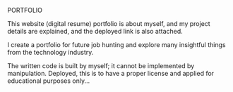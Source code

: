 PORTFOLIO

This website (digital resume) portfolio is about myself, and my project details are explained, and the deployed link is also attached.

I create a portfolio for future job hunting and explore many insightful things from the technology industry.

The written code is built by myself; it cannot be implemented by manipulation. Deployed, this is to have a proper license and applied for educational purposes only...
